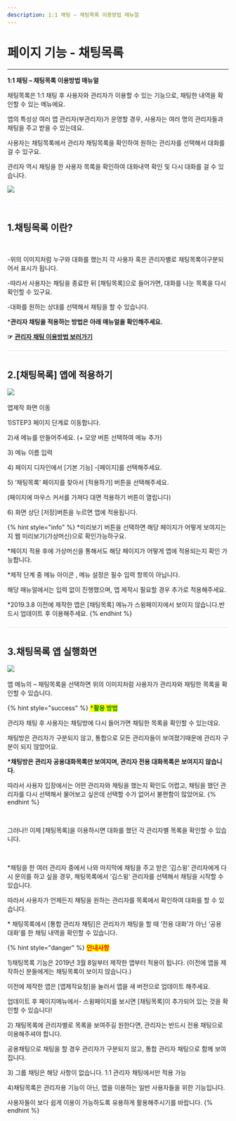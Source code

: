 ```yaml
---
description: 1:1 채팅 – 채팅목록 이용방법 매뉴얼
---
```


# 페이지 기능 - 채팅목록

***

**1:1 채팅 – 채팅목록 이용방법 매뉴얼**&#x20;

채팅목록은 1:1 채팅 후 사용자와 관리자가 이용할 수 있는 기능으로, 채팅한 내역을 확인할 수 있는 메뉴에요.

앱의 특성상 여러 앱 관리자(부관리자)가 운영할 경우, 사용자는 여러 명의 관리자들과 채팅을 주고 받을 수 있는데요.

사용자는 채팅목록에서 관리자 채팅목록을 확인하여 원하는 관리자를 선택해서 대화를 걸 수 있구요.

관리자 역시 채팅을 한 사용자 목록을 확인하여 대화내역 확인 및 다시 대화를 걸 수 있습니다.

![](https://wp.swing2app.co.kr/wp-content/uploads/2022/07/%EC%8A%A4%EC%9C%99%EA%B3%B5%EC%8B%9D%EC%95%B1-%EC%B1%84%ED%8C%85%EB%AA%A9%EB%A1%9D-KR.png)

![](../../../.gitbook/assets/수평성.PNG)

## **1.채팅목록 이란?**

<div align="left">

<img src="https://wp.swing2app.co.kr/wp-content/uploads/2022/07/%EC%B1%84%ED%8C%85%EB%AA%A9%EB%A1%9D%ED%99%94%EB%A9%B4.png" alt="">

</div>

\-위의 이미지처럼 누구와 대화를 했는지 각 사용자 혹은 관리자별로 채팅목록이구분되어서 표시가 됩니다.

\-따라서 사용자는 채팅을 종료한 뒤 \[채팅목록]으로 들어가면, 대화를 나눈 목록을 다시 확인할 수 있구요.

\-대화를 원하는 상대를 선택해서 채팅을 할 수 있습니다.

\***관리자 채팅을 적용하는 방법은 아래 매뉴얼을 확인해주세요.**

**☞** [**관리자 채팅 이용방법 보러가기**](adminchat.md)&#x20;

![](../../../.gitbook/assets/수평성.PNG)

## **2.\[채팅목록] 앱에 적용하기**

![](https://wp.swing2app.co.kr/wp-content/uploads/2022/07/%EA%B4%80%EB%A6%AC%EC%9E%90%EC%B1%84%ED%8C%85-%EC%B1%84%ED%8C%85%EB%AA%A9%EB%A1%9D.png)

앱제작 화면 이동

1\)STEP3 페이지 단계로 이동합니다.

2\)새 메뉴를 만들어주세요. (+ 모양 버튼 선택하여 메뉴 추가)

3\) 메뉴 이름 입력

4\) 페이지 디자인에서 \[기본 기능] -\[페이지]를 선택해주세요.&#x20;

5\) ‘채팅목록’ 페이지를 찾아서 \[적용하기] 버튼을 선택해주세요.&#x20;

(페이지에 마우스 커서를 가져다 대면 적용하기 버튼이 열립니다)

6\) 화면 상단 \[저장]버튼을 누르면 앱에 적용됩니다.&#x20;

{% hint style="info" %}
\*미리보기 버튼을 선택하면 해당 페이지가 어떻게 보여지는지 웹 미리보기(가상머신)으로 확인가능하구요.

\*페이지 적용 후에 가상머신을 통해서도 해당 페이지가 어떻게 앱에 적용되는지 확인 가능합니다.

\*제작 단계 중 메뉴 아이콘 , 메뉴 설정은 필수 입력 항목이 아닙니다.

해당 매뉴얼에서는 입력 없이 진행했으며, 앱 제작시 필요할 경우 추가로 적용해주세요.

\*2019.3.8 이전에 제작한 앱은 \[채팅목록] 메뉴가 스윙페이지에서 보이지 않습니다.반드시 업데이트 후 이용해주세요.
{% endhint %}

![](../../../.gitbook/assets/수평성.PNG)

## **3.채팅목록 앱 실행화면**

![](https://wp.swing2app.co.kr/wp-content/uploads/2019/03/%EC%B1%84%ED%8C%85%EB%AA%A9%EB%A1%9D3-1.png)

앱 메뉴의 – 채팅목록을 선택하면 위의 이미지처럼 사용자가 관리자와 채팅한 목록을 확인할 수 있습니다.

{% hint style="success" %}
<mark style="color:green;">**\*활용 방법**</mark>



관리자 채팅 후 사용자는 채팅방에 다시 들어가면 채팅한 목록을 확인할 수 있는데요.

채팅방은 관리자가 구분되지 않고, 통합으로 모든 관리자들이 보여졌기때문에 관리자 구분이 되지 않았어요.

**\*채팅방은 관리자 공용대화목록만 보여지며, 관리자 전용 대화목록은 보여지지 않습니다.**

따라서 사용자 입장에서는 어떤 관리자와 채팅을 했는지 확인도 어렵고, 채팅을 했던 관리자를 다시 선택해서 물어보고 싶은데  선택할 수가 없어서 불편함이 많았어요.
{% endhint %}



<div align="left">

<img src="https://wp.swing2app.co.kr/wp-content/uploads/2019/03/%EC%B1%84%ED%8C%85%EB%AA%A9%EB%A1%9D4.png" alt="">

</div>

그러나!! 이제 \[채팅목록]을 이용하시면 대화를 했던 각 관리자별 목록을 확인할 수 있습니다.



<div align="left">

<img src="https://wp.swing2app.co.kr/wp-content/uploads/2019/03/%EB%85%B9%ED%99%94_2019_03_12_17_14_21_497.gif" alt="">

</div>

\*채팅을 한 여러 관리자 중에서 나와 마지막에 채팅을 주고 받은 ‘김스윙’ 관리자에게 다시 문의를 하고 싶을 경우, 채팅목록에서 ‘김스윙’ 관리자를 선택해서 채팅을 시작할 수 있습니다.

따라서 사용자가 언제든지 채팅을 원하는 관리자를 목록에서 확인하여 대화를 할 수 있습니다.

\* 채팅목록에서 \[통합 관리자 채팅]은 관리자가 채팅을 할 때 ‘전용 대화’가 아닌 ‘공용 대화’를 한 채팅 내역을 확인할 수 있습니다.

{% hint style="danger" %}
<mark style="color:red;">**안내사항**</mark>



1\)채팅목록 기능은 2019년 3월 8일부터 제작한 앱부터 적용이 됩니다. (이전에 앱을 제작하신 분들에게는 채팅목록이 보이지 않습니다.)

이전에 제작한 앱은 \[앱제작요청]을 눌러서 앱을 새 버전으로 업데이트 해주세요.

업데이트 후 페이지메뉴에서- 스윙페이지를 보시면 \[채팅목록]이 추가되어 있는 것을 확인할 수 있습니다!

2\) 채팅목록에 관리자별로 목록을 보여주길 원한다면, 관리자는 반드시 전용 채팅으로 이용해주셔야 합니다.

공용채팅으로 채팅을 할 경우 관리자가 구분되지 않고, 통합 관리자 채팅으로 함께 보여집니다.

3\) 그룹 채팅은 해당 사항이 없습니다. 1:1 관리자 채팅에서만 적용 가능

4\)채팅목록은 관리자용 기능이 아닌, 앱을 이용하는 일반 사용자들을 위한 기능입니다.

사용자들이 보다 쉽게 이용이 가능하도록 유용하게 활용해주시기를 바랍니다.
{% endhint %}

